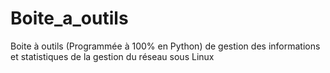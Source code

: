 # Boite_a_outils
Boite à outils (Programmée à 100% en Python) de gestion des informations et statistiques de la gestion du réseau sous Linux
